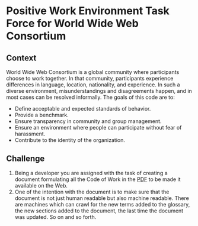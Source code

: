 # Positive Work Environment Task Force for World Wide Web Consortium

## Context
World Wide Web Consortium is a global community where participants choose to work together. In that community, participants experience differences in language, location, nationality, and experience. In such a diverse environment, misunderstandings and disagreements happen, and in most cases can be resolved informally. The goals of this code are to:
- Define acceptable and expected standards of behavior.
- Provide a benchmark.
- Ensure transparency in community and group management.
- Ensure an environment where people can participate without fear of harassment.
- Contribute to the identity of the organization.

## Challenge
1. Being a developer you are assigned with the task of creating a document formulating all the Code of Work in the [PDF](./Positive-Work-Environment-at-W3C_Code-of-Ethics-and-Professional-Conduct.pdf) to be made it available on the Web.
2. One of the intention with the document is to make sure that the document is not just human readable but also machine readable. There are machines which can crawl for the new terms added to the glossary, the new sections added to the document, the last time the document was updated. So on and so forth.